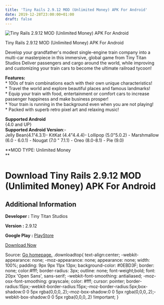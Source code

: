 ```yaml
---
title: 'Tiny Rails 2.9.12 MOD (Unlimited Money) APK For Android'
date: 2019-12-28T23:00:00+01:00
draft: false
---
```


![Tiny Rails 2.9.12 MOD (Unlimited Money) APK For Android](https://i0.wp.com/apkhome.net/wp-content/uploads/2019/12/Tiny-Rails-2.9.12-MOD-Unlimited-Money.png "Tiny Rails 2.9.12 MOD (Unlimited Money) APK For Android")

  

Tiny Rails 2.9.12 MOD (Unlimited Money) APK For Android

Develop your grandfather's modest single-engine train company into a multi-car masterpiece in this immersive, global game from Tiny Titan Studios Deliver passengers and cargo around the world, while improving and customizing your train cars to become the ultimate railroad tycoon!

**Features:**  
\* 100s of train combinations each with their own unique characteristics!  
\* Travel the world and explore beautiful places and famous landmarks!  
\* Equip your train with food, entertainment or comfort cars to increase passenger happiness and make business prosper!  
\* Your train is running in the background even when you are not playing!  
\* Packed with superb retro pixel art and relaxing music!

**Supported Android**  
{4.0 and UP}  
**Supported Android Version**:-  
Jelly Bean(4.1"4.3.1)- KitKat (4.4"4.4.4)- Lollipop (5.0"5.0.2) - Marshmallow (6.0 - 6.0.1) - Nougat (7.0 " 7.1.1) - Oreo (8.0-8.1) - Pie (9.0)

**MOD TYPE: Unlimited Money  
**

Download Tiny Rails 2.9.12 MOD (Unlimited Money) APK For Android
================================================================

Additional Information
----------------------

**Developer :** Tiny Titan Studios

**Version :** 2.9.12

**Google Play :** [PlayStore](https://play.google.com/store/apps/details?id=com.tinytitanstudios.TrainChu&rdid=com.tinytitanstudios.TrainChu)

  

[Download Now](https://store4app.co/post/tiny-rails-2-9-12-mod-unlimited-money-apk-for-android_1577556482)

  
Source: [Go homepage.](https://store4app.co/post/tiny-rails-2-9-12-mod-unlimited-money-apk-for-android_1577556482) .downloadtop{ text-align:center; -webkit-appearance: none; -moz-appearance: none; appearance: none; width: 100%; padding: 9px 9px 11px 13px; background-color: #0EBD3F; border: none; color:#fff; border-radius: 3px; outline: none; font-weight;bold; font: 20px 'Open Sans', sans-serif; -webkit-font-smoothing: antialiased; -moz-osx-font-smoothing: grayscale; color: #fff; cursor: pointer; border-radius:15px;-webkit-border-radius:15px;-moz-border-radius:5px;box-shadow:0 0 5px rgba(0,0,0,.2);-moz-box-shadow:0 0 5px rgba(0,0,0,.2);-webkit-box-shadow:0 0 5px rgba(0,0,0,.2) !important; }